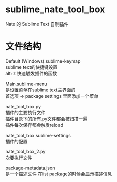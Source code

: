 # sublime_nate_tool_box  
Nate 的 Sublime Text 自制插件

# 文件结构

Default (Windows).sublime-keymap  
sublime text的快捷键设置  
alt+z 快速触发插件的函数  

Main.sublime-menu  
是设置菜单在sublime text主界面的  
首选项 -> package settings 里面添加一个菜单

nate_tool_box.py  
插件的主要执行文件  
插件目录下的所有.py文件都会被扫描一遍  
插件每次保存都会触发reload

nate_tool_box.sublime-settings  
插件的配置

nate_tool_box_2.py  
次要执行文件

package-metadata.json  
是一个描述文件 在list package的时候会显示描述信息